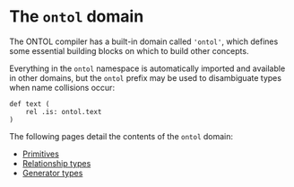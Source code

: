 # The `ontol` domain

The ONTOL compiler has a built-in domain called `'ontol'`, which defines some essential building blocks on which to build other concepts.

Everything in the `ontol` namespace is automatically imported and available in other domains, but the `ontol` prefix may be used to disambiguate types when name collisions occur:

```ontol
def text (
    rel .is: ontol.text
)
```

The following pages detail the contents of the `ontol` domain:

- [Primitives](./primitives.md)
- [Relationship types](./relationship_types.md)
- [Generator types](./generator_types.md)
